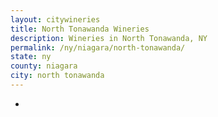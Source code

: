 ```yaml
---
layout: citywineries
title: North Tonawanda Wineries
description: Wineries in North Tonawanda, NY
permalink: /ny/niagara/north-tonawanda/
state: ny
county: niagara
city: north tonawanda
---
```

-
